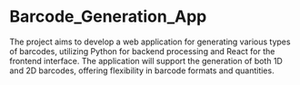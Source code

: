 # Barcode_Generation_App
The project aims to develop a web application for generating various types of barcodes, utilizing Python for backend processing and React for the frontend interface. The application will support the generation of both 1D and 2D barcodes, offering flexibility in barcode formats and quantities.
